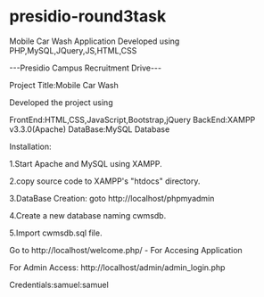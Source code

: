 # presidio-round3task

Mobile Car Wash Application Developed using PHP,MySQL,JQuery,JS,HTML,CSS

---Presidio Campus Recruitment Drive---


Project Title:Mobile Car Wash

Developed the project using

FrontEnd:HTML,CSS,JavaScript,Bootstrap,jQuery
BackEnd:XAMPP v3.3.0(Apache)
DataBase:MySQL Database

Installation:

1.Start Apache and MySQL using XAMPP.

2.copy source code to XAMPP's "htdocs" directory.

3.DataBase Creation: goto http://localhost/phpmyadmin

4.Create a new database naming cwmsdb.

5.Import cwmsdb.sql file.

Go to http://localhost/welcome.php/ - For Accesing Application


For Admin Access:
http://localhost/admin/admin_login.php


Credentials:samuel:samuel
